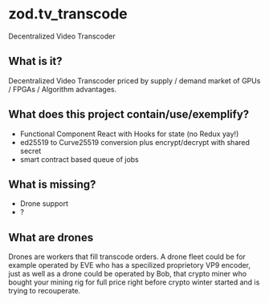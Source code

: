 # zod.tv_transcode
Decentralized Video Transcoder

## What is it?

Decentralized Video Transcoder priced by supply / demand market of GPUs / FPGAs / Algorithm advantages.  

## What does this project contain/use/exemplify?

- Functional Component React with Hooks for state (no Redux yay!)
- ed25519 to Curve25519 conversion plus encrypt/decrypt with shared secret
- smart contract based queue of jobs

## What is missing?

- Drone support
- ?

## What are drones 

Drones are workers that fill transcode orders.  A drone fleet could be for example operated by 
EVE who has a specilized proprietory VP9 encoder, just as well as a drone could be operated by Bob,
that crypto miner who bought your mining rig for full price right before crypto winter started and 
is trying to recouperate.
